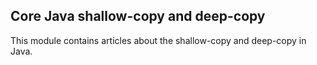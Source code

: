 ## Core Java shallow-copy and deep-copy

This module contains articles about the shallow-copy and deep-copy in Java.

